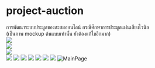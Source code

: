 # project-auction
การพัฒนาระบบประมูลของสะสมออนไลน์ กรณีศึกษาการประมูลแผ่นเสียงไวนิล\
(เป็นภาพ mockup ต้นแบบเท่านั้น ยังต้องแก้ไขอีกมาก)\
![](https://geps.dev/progress/10)\
![](https://geps.dev/progress/20)\
![](https://geps.dev/progress/30)\
![](https://geps.dev/progress/40)
![](https://geps.dev/progress/50)
![](https://geps.dev/progress/60)
![](https://geps.dev/progress/70)
![](https://geps.dev/progress/80)
![](https://geps.dev/progress/90)
![](https://geps.dev/progress/100)
![MainPage](https://github.com/not6248/project-auction/assets/96365700/dd621c09-a92e-4af8-a062-002db9682edf)

